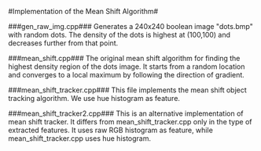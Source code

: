 #Implementation of the Mean Shift Algorithm#

###gen_raw_img.cpp###
Generates a 240x240 boolean image "dots.bmp" with random dots. The density of the dots is highest at (100,100) and decreases further from that point.

###mean_shift.cpp###
The original mean shift algorithm for finding the highest density region of the dots image. It starts from a random location and converges to a local maximum by following the direction of gradient.

###mean_shift_tracker.cpp###
This file implements the mean shift object tracking algorithm. We use hue histogram as feature.

###mean_shift_tracker2.cpp###
This is an alternative implementation of mean shift tracker. It differs from mean_shift_tracker.cpp only in the type of extracted features.
It uses raw RGB histogram as feature, while mean_shift_tracker.cpp uses hue histogram.